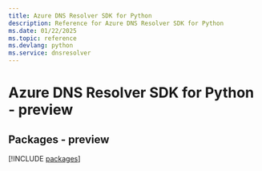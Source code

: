 ```yaml
---
title: Azure DNS Resolver SDK for Python
description: Reference for Azure DNS Resolver SDK for Python
ms.date: 01/22/2025
ms.topic: reference
ms.devlang: python
ms.service: dnsresolver
---
```

# Azure DNS Resolver SDK for Python - preview
## Packages - preview
[!INCLUDE [packages](dns-resolver-index.md)]